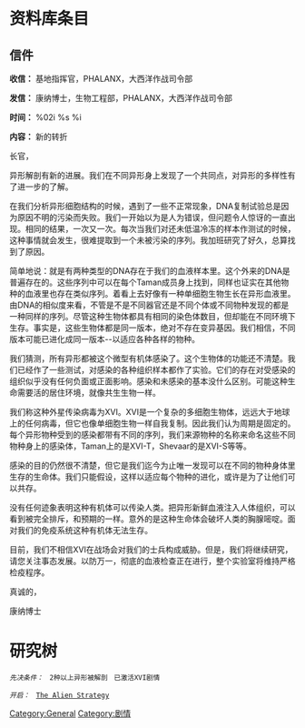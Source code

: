 # 资料库条目

## 信件

**收信：** 基地指挥官，PHALANX，大西洋作战司令部

**发信：** 康纳博士，生物工程部，PHALANX，大西洋作战司令部

**时间：** %02i %s %i

**内容：** 新的转折

长官，

异形解剖有新的进展。我们在不同异形身上发现了一个共同点，对异形的多样性有了进一步的了解。

在我们分析异形细胞结构的时候，遇到了一些不正常现象，DNA复制试验总是因为原因不明的污染而失败。我们一开始以为是人为错误，但问题令人惊讶的一直出现。相同的结果，一次又一次。每次当我们对还未低温冷冻的样本作测试的时候，这种事情就会发生，很难提取到一个未被污染的序列。我加班研究了好久，总算找到了原因。

简单地说：就是有两种类型的DNA存在于我们的血液样本里。这个外来的DNA是普遍存在的。这些序列中可以在每个Taman成员身上找到，同样也证实在其他物种的血液里也存在类似序列。着看上去好像有一种单细胞生物生长在异形血液里。由DNA的相似度来看，不管是不是不同器官还是不同个体或不同物种发现的都是一种同样的序列。尽管这种生物体都具有相同的染色体数目，但却能在不同环境下生存。事实是，这些生物体都是同一版本，绝对不存在变异基因。我们相信，不同版本可能已进化成同一版本--以适应各种各样的物种。

我们猜测，所有异形都被这个微型有机体感染了。这个生物体的功能还不清楚。我们已经作了一些测试，对感染的各种组织样本都作了实验。它们的存在对受感染的组织似乎没有任何负面或正面影响。感染和未感染的基本没什么区别。可能这种生命需要活的居住环境，就像共生生物一样。

我们称这种外星传染病毒为XVI。XVI是一个复杂的多细胞生物体，远远大于地球上的任何病毒，但它也像单细胞生物一样自我复制。因此我们认为周期是固定的。每个异形物种受到的感染都带有不同的序列，我们来源物种的名称来命名这些不同物种身上的感染体，Taman上的是XVI-T，Shevaar的是XVI-S等等。

感染的目的仍然很不清楚，但它是我们迄今为止唯一发现可以在不同的物种身体里生存的生命体。我们只能假设，这样以适应每个物种的进化，或许是为了让他们可以共存。

没有任何迹象表明这种有机体可以传染人类。把异形新鲜血液注入人体组织，可以看到被完全排斥，和预期的一样。意外的是这种生命体会破坏人类的胸腺嘧啶。面对我们的免疫系统这种有机体无法生存。

目前，我们不相信XVI在战场会对我们的士兵构成威胁。但是，我们将继续研究，请您关注事态发展。以防万一，彻底的血液检查正在进行，整个实验室将维持严格检疫程序。

真诚的，

康纳博士

# 研究树

*`先决条件：`*
` 2种以上异形被解剖`
` 已激活XVI剧情`

*`开启：`*
` `[`The Alien Strategy`](Research/The_Alien_Strategy "wikilink")

[Category:General](Category:General "wikilink")
[Category:剧情](Category:剧情 "wikilink")